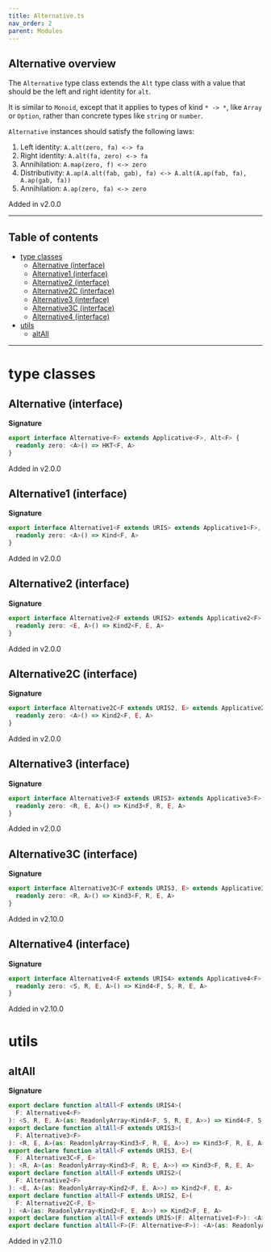 ```yaml
---
title: Alternative.ts
nav_order: 2
parent: Modules
---
```


## Alternative overview

The `Alternative` type class extends the `Alt` type class with a value that should be the left and right identity for `alt`.

It is similar to `Monoid`, except that it applies to types of kind `* -> *`, like `Array` or `Option`, rather than
concrete types like `string` or `number`.

`Alternative` instances should satisfy the following laws:

1. Left identity: `A.alt(zero, fa) <-> fa`
2. Right identity: `A.alt(fa, zero) <-> fa`
3. Annihilation: `A.map(zero, f) <-> zero`
4. Distributivity: `A.ap(A.alt(fab, gab), fa) <-> A.alt(A.ap(fab, fa), A.ap(gab, fa))`
5. Annihilation: `A.ap(zero, fa) <-> zero`

Added in v2.0.0

---

<h2 class="text-delta">Table of contents</h2>

- [type classes](#type-classes)
  - [Alternative (interface)](#alternative-interface)
  - [Alternative1 (interface)](#alternative1-interface)
  - [Alternative2 (interface)](#alternative2-interface)
  - [Alternative2C (interface)](#alternative2c-interface)
  - [Alternative3 (interface)](#alternative3-interface)
  - [Alternative3C (interface)](#alternative3c-interface)
  - [Alternative4 (interface)](#alternative4-interface)
- [utils](#utils)
  - [altAll](#altall)

---

# type classes

## Alternative (interface)

**Signature**

```ts
export interface Alternative<F> extends Applicative<F>, Alt<F> {
  readonly zero: <A>() => HKT<F, A>
}
```

Added in v2.0.0

## Alternative1 (interface)

**Signature**

```ts
export interface Alternative1<F extends URIS> extends Applicative1<F>, Alt1<F> {
  readonly zero: <A>() => Kind<F, A>
}
```

Added in v2.0.0

## Alternative2 (interface)

**Signature**

```ts
export interface Alternative2<F extends URIS2> extends Applicative2<F>, Alt2<F> {
  readonly zero: <E, A>() => Kind2<F, E, A>
}
```

Added in v2.0.0

## Alternative2C (interface)

**Signature**

```ts
export interface Alternative2C<F extends URIS2, E> extends Applicative2C<F, E>, Alt2C<F, E> {
  readonly zero: <A>() => Kind2<F, E, A>
}
```

Added in v2.0.0

## Alternative3 (interface)

**Signature**

```ts
export interface Alternative3<F extends URIS3> extends Applicative3<F>, Alt3<F> {
  readonly zero: <R, E, A>() => Kind3<F, R, E, A>
}
```

Added in v2.0.0

## Alternative3C (interface)

**Signature**

```ts
export interface Alternative3C<F extends URIS3, E> extends Applicative3C<F, E>, Alt3C<F, E> {
  readonly zero: <R, A>() => Kind3<F, R, E, A>
}
```

Added in v2.10.0

## Alternative4 (interface)

**Signature**

```ts
export interface Alternative4<F extends URIS4> extends Applicative4<F>, Alt4<F> {
  readonly zero: <S, R, E, A>() => Kind4<F, S, R, E, A>
}
```

Added in v2.10.0

# utils

## altAll

**Signature**

```ts
export declare function altAll<F extends URIS4>(
  F: Alternative4<F>
): <S, R, E, A>(as: ReadonlyArray<Kind4<F, S, R, E, A>>) => Kind4<F, S, R, E, A>
export declare function altAll<F extends URIS3>(
  F: Alternative3<F>
): <R, E, A>(as: ReadonlyArray<Kind3<F, R, E, A>>) => Kind3<F, R, E, A>
export declare function altAll<F extends URIS3, E>(
  F: Alternative3C<F, E>
): <R, A>(as: ReadonlyArray<Kind3<F, R, E, A>>) => Kind3<F, R, E, A>
export declare function altAll<F extends URIS2>(
  F: Alternative2<F>
): <E, A>(as: ReadonlyArray<Kind2<F, E, A>>) => Kind2<F, E, A>
export declare function altAll<F extends URIS2, E>(
  F: Alternative2C<F, E>
): <A>(as: ReadonlyArray<Kind2<F, E, A>>) => Kind2<F, E, A>
export declare function altAll<F extends URIS>(F: Alternative1<F>): <A>(as: ReadonlyArray<Kind<F, A>>) => Kind<F, A>
export declare function altAll<F>(F: Alternative<F>): <A>(as: ReadonlyArray<HKT<F, A>>) => HKT<F, A>
```

Added in v2.11.0
